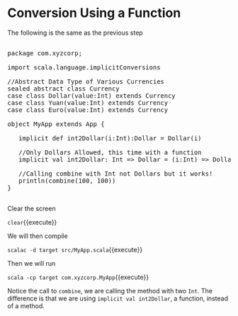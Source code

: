 # Conversion Using a Function

The following is the same as the previous step
<pre class="file" data-filename="src/MyApp.scala" data-target="replace">

package com.xyzcorp;

import scala.language.implicitConversions

//Abstract Data Type of Various Currencies
sealed abstract class Currency
case class Dollar(value:Int) extends Currency
case class Yuan(value:Int) extends Currency
case class Euro(value:Int) extends Currency

object MyApp extends App {

   implicit def int2Dollar(i:Int):Dollar = Dollar(i)

   //Only Dollars Allowed, this time with a function
   implicit val int2Dollar: Int => Dollar = (i:Int) => Dollar(i)

   //Calling combine with Int not Dollars but it works!
   println(combine(100, 100))
}

</pre>

Clear the screen

`clear`{{execute}}

We will then compile

`scalac -d target src/MyApp.scala`{{execute}}

Then we will run

`scala -cp target com.xyzcorp.MyApp`{{execute}}

Notice the call to `combine`, we are calling the method with two `Int`. The difference is that we are using `implicit val int2Dollar`, a function, instead of a method.
